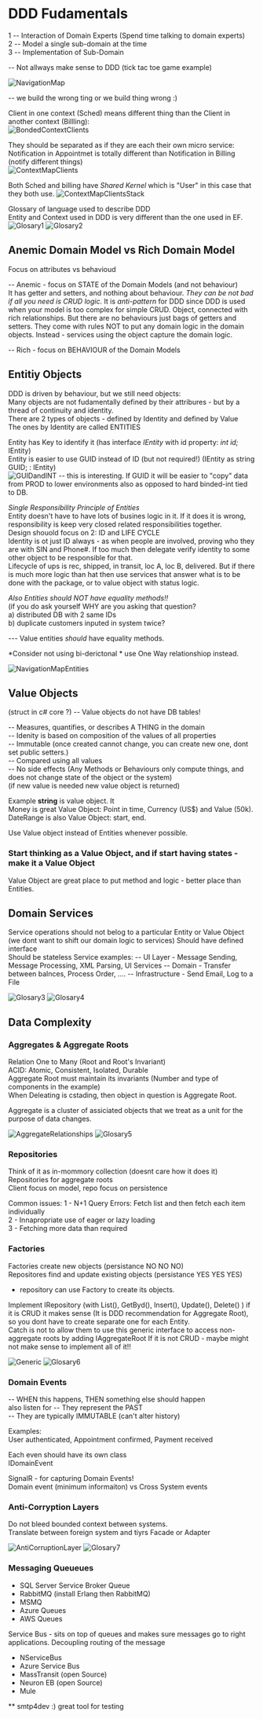 
# DDD Fudamentals

1 -- Interaction of Domain Experts (Spend time talking to domain experts)      
2 -- Model a single sub-domain at the time   
3 -- Implementation of Sub-Domain    

-- Not allways make sense to DDD (tick tac toe game example)   

![NavigationMap](https://github.com/miticv/miticv.github.io/raw/master/Images/DDDFudamentals/NavigationMapLabeled.png)

-- we build the wrong ting or we build thing wrong :)     

Client in one context (Sched) means different thing than the Client in another context (Billling):    
![BondedContextClients](https://github.com/miticv/miticv.github.io/raw/master/Images/DDDFudamentals/BondedContextClients.png)

They should be separated as if they are each their own micro service:    
Notification in Appointmet is totally different than Notification in Billing (notify different things)    
![ContextMapClients](https://github.com/miticv/miticv.github.io/raw/master/Images/DDDFudamentals/ContextMapClients.png)

Both Sched and billing have *Shared Kernel* which is "User" in this case that they both use.
![ContextMapClientsStack](https://github.com/miticv/miticv.github.io/raw/master/Images/DDDFudamentals/ContextMapClientsStack.png)

Glossary of language used to describe DDD   
Entity and Context used in DDD is very different than the one used in EF.   
![Glosary1](https://github.com/miticv/miticv.github.io/raw/master/Images/DDDFudamentals/Glosary1.png)
![Glosary2](https://github.com/miticv/miticv.github.io/raw/master/Images/DDDFudamentals/Glosary2.png)

## Anemic Domain Model vs Rich Domain Model
Focus on attributes vs behavioud

-- Anemic - focus on STATE of the Domain Models (and not behaviour)     
It has getter and setters, and nothing about behaviour. *They can be not bad if all you need is CRUD logic.*
It is *anti-pattern* for DDD since DDD is used when your model is too complex for simple CRUD.
Object, connected with rich relationships. But there are no behaviours just bags of getters and setters.
They come with rules NOT to put any domain logic in the domain objects. Instead - services using the object capture the domain logic.

-- Rich - focus on BEHAVIOUR of the Domain Models 

## Entitiy Objects

DDD is driven by behaviour, but we still need objects:   
Many objects are not fudamentally defined by their attribures - but by a thread of continuity and identity.   
There are 2 types of objects - defined by Identity and defined by Value   
The ones by Identity are called ENTITIES   

Entity has Key to identify it (has interface *IEntity* with id property: *int id;* IEntity<int>)      
Entity is easier to use GUID instead of ID (but not required!) (IEntity as string GUID; : IEntity<GUID>)          
![GUIDandINT](https://github.com/miticv/miticv.github.io/raw/master/Images/DDDFudamentals/GUIDandINT.png)
-- this is interesting. If GUID it will be easier to "copy" data from PROD to lower environments also as opposed to hard binded-int tied to DB.

*Single Responsibility Principle of Entities*    
Entity doesn't have to have lots of busines logic in it.
If it does it is wrong, responsibility is keep very closed related responsibilities together.    
Design shouold focus on 2: ID and LIFE CYCLE     
Identity is ot just ID always - as when people are involved, proving who they are with SIN and Phone#. 
If too much then delegate verify identity to some other object to be responsible for that.       
Lifecycle of ups is rec, shipped, in transit, loc A, loc B, delivered. But if there is much more logic than hat then
use services that answer what is to be done with the package, or to value object with status logic.

*Also Entities should NOT have equality methods!!*     
(if you do ask yourself WHY are you asking that question?   
a) distributed DB with 2 same IDs      
b) duplicate customers inputed in system twice?    

--- Value entities *should* have equality methods.

*Consider not using bi-derictonal *
use One Way relationshiop instead.

![NavigationMapEntities](https://github.com/miticv/miticv.github.io/raw/master/Images/DDDFudamentals/NavigationMapEntities.png)


## Value Objects

(struct in c# core ?)
-- Value objects do not have DB tables!

-- Measures, quantifies, or describes A THING in the domain    
-- Idenity is based on composition of the values of all properties   
-- Immutable (once created cannot change, you can create new one, dont set public setters.)    
-- Compared using all values   
-- No side effects (Any Methods or Behaviours only compute things, and does not change state of the object or the system)    
   (if new value is needed new value object is returned)   
   
   
Example **string** is value object. It    
Money is great Value Object: Point in time, Currency (US$) and Value (50k).      
DateRange is also Value Object: start, end.    

Use Value object instead of Entities whenever possible.    
### Start thinking as a Value Object, and if start having states - make it a Value Object
Value Object are great place to put method and logic - better place than Entities.

## Domain Services

Service operations should not belog to a particular Entity or Value Object    
(we dont want to shift our domain logic to services)
Should have defined interface   
Should be stateless
Service examples: 
-- UI Layer - Message Sending, Message Processing, XML Parsing, UI Services
-- Domain - Transfer between balnces, Process Order, ....
-- Infrastructure - Send Email, Log to a File

![Glosary3](https://github.com/miticv/miticv.github.io/raw/master/Images/DDDFudamentals/Glosary3.png)
![Glosary4](https://github.com/miticv/miticv.github.io/raw/master/Images/DDDFudamentals/Glosary4.png)

## Data Complexity

### Aggregates & Aggregate Roots

Relation One to Many (Root and Root's Invariant)   
ACID: Atomic, Consistent, Isolated, Durable   
Aggregate Root must maintain its invariants (Number and type of components in the example)   
When Deleating is cstading, then object in question is Aggregate Root.

Aggregate is a cluster of assiciated objects that we treat as a unit for the purpose of data changes.   
  
![AggregateRelationships](https://github.com/miticv/miticv.github.io/raw/master/Images/DDDFudamentals/AggregateRelationships.png)
![Glosary5](https://github.com/miticv/miticv.github.io/raw/master/Images/DDDFudamentals/Glosary5.png)


### Repositories

Think of it as in-mommory collection (doesnt care how it does it)   
Repositories for aggregate roots   
Client focus on model, repo focus on persistence    

Common issues:
1 - N+1 Query Errors: Fetch list and then fetch each item individually    
2 - Innapropriate use of eager or lazy loading   
3 - Fetching more data than required   


### Factories

Factories create new objects  (persistance NO NO NO)   
Repositores find and update existing objects (persistance YES YES YES)  
- repository can use Factory to create its objects.   

Implement IRepository<T>  (with List(), GetByd(), Insert(), Update(), Delete() )
if it is CRUD it makes sense (It is DDD recommendation for Aggregate Root), so you dont have to create separate one for each Entity.    
Catch is not to allow them to use this generic interface to access non-aggregate roots by adding IAggregateRoot
If it is not CRUD  - maybe might not make sense to implement all of it!!

![Generic](https://github.com/miticv/miticv.github.io/raw/master/Images/DDDFudamentals/GenericOnlyForAggregateRoots.png)
![Glosary6](https://github.com/miticv/miticv.github.io/raw/master/Images/DDDFudamentals/Glosary6.png)

### Domain Events

-- WHEN this happens, THEN something else should happen   
  also listen for
-- They represent the PAST   
-- They are typically IMMUTABLE (can't alter history)    

Examples:   
User authenticated, Appointment confirmed, Payment received
 
Each even should have its own class    
IDomainEvent  
 
SignalR - for capturing Domain Events!    
Domain event (minimum informaiton) vs Cross System events      

### Anti-Corryption Layers

Do not bleed bounded context between systems.   
Translate between foreign system and tiyrs
Facade or Adapter

![AntiCorruptionLayer](https://github.com/miticv/miticv.github.io/raw/master/Images/DDDFudamentals/AntiCorruptionLayer.png)
![Glosary7](https://github.com/miticv/miticv.github.io/raw/master/Images/DDDFudamentals/Glosary7.png)

### Messaging Queueues

* SQL Server Service Broker Queue   
* RabbitMQ (install Erlang then RabbitMQ)
* MSMQ
* Azure Queues
* AWS Queues

Service Bus - sits on top of queues and makes sure messages go to right applications. Decoupling routing of the message    
* NServiceBus
* Azure Service Bus
* MassTransit (open Source)
* Neuron EB (open Source)
* Mule

** smtp4dev :)  great tool for testing 












